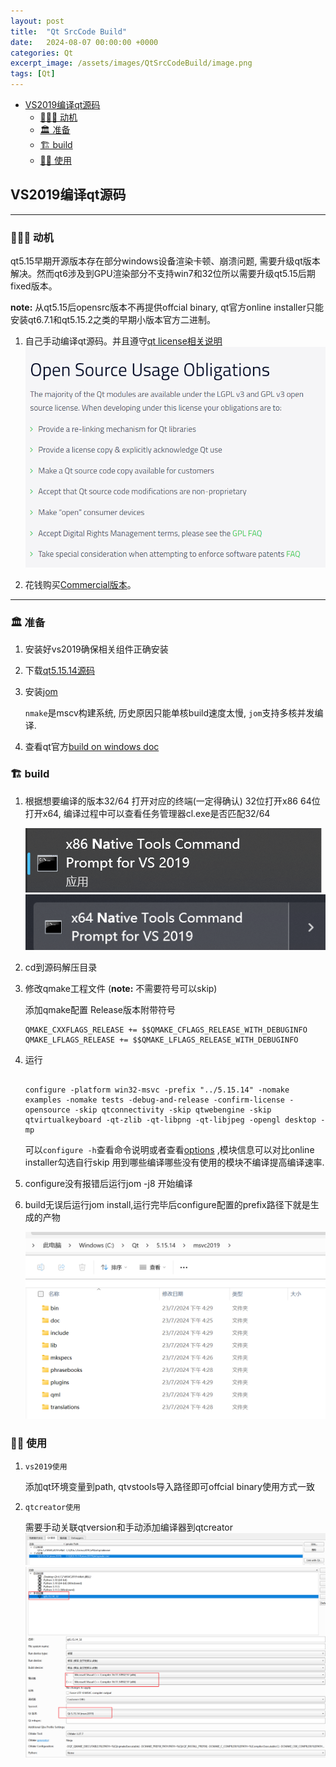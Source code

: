 ```yaml
---
layout: post
title:  "Qt SrcCode Build"
date:   2024-08-07 00:00:00 +0000
categories: Qt
excerpt_image: /assets/images/QtSrcCodeBuild/image.png
tags: [Qt]
---
```

- [VS2019编译qt源码](#vs2019编译qt源码)
  - [🙆🏻‍♂️️ 动机](#️️-动机)
  - [🏛️️ 准备](#️️-准备)
  - [🏗️️ build](#️️-build)
  - [☝🏻 使用](#-使用)

## VS2019编译qt源码 

---

### 🙆🏻‍♂️️ 动机

qt5.15早期开源版本存在部分windows设备渲染卡顿、崩溃问题, 需要升级qt版本解决。然而qt6涉及到GPU渲染部分不支持win7和32位所以需要升级qt5.15后期fixed版本。

**note:** 从qt5.15后opensrc版本不再提供offcial binary, qt官方online installer只能安装qt6.7.1和qt5.15.2之类的早期小版本官方二进制。

1. 自己手动编译qt源码。并且遵守[qt license相关说明](https://www.qt.io/download-open-source)
![alt text](/assets/images/QtSrcCodeBuild/image.png)

2. 花钱购买[Commercial版本](https://www.qt.io/blog/commercial-lts-qt-5.15.17-released)。

---

### 🏛️️ 准备

1. 安装好vs2019确保相关组件正确安装

2. 下载[qt5.15.14源码](https://download.qt.io/official_releases/qt/5.15/5.15.14/single/)

3. 安装[jom](https://wiki.qt.io/Jom) 

    `nmake`是mscv构建系统, 历史原因只能单核build速度太慢, `jom`支持多核并发编译.

4. 查看qt官方[build on windows doc](https://doc.qt.io/qt-5/windows-building.html)

### 🏗️️ build

1. 根据想要编译的版本32/64 打开对应的终端(一定得确认) 32位打开x86 64位打开x64, 编译过程中可以查看任务管理器cl.exe是否匹配32/64

    ![alt text](/assets/images/QtSrcCodeBuild/image-3.png)
    ![alt text](/assets/images/QtSrcCodeBuild/image-2.png)

2. cd到源码解压目录

3. 修改qmake工程文件 (**note:** 不需要符号可以skip)

    添加qmake配置 Release版本附带符号
    ```code
    QMAKE_CXXFLAGS_RELEASE += $$QMAKE_CFLAGS_RELEASE_WITH_DEBUGINFO
    QMAKE_LFLAGS_RELEASE += $$QMAKE_LFLAGS_RELEASE_WITH_DEBUGINFO
    ```

4. 运行

    ```shell

    configure -platform win32-msvc -prefix "../5.15.14" -nomake examples -nomake tests -debug-and-release -confirm-license -opensource -skip qtconnectivity -skip qtwebengine -skip qtvirtualkeyboard -qt-zlib -qt-libpng -qt-libjpeg -opengl desktop -mp

    ```

    可以`configure -h`查看命令说明或者查看[options](https://doc.qt.io/qt-5/configure-options.html) ,模块信息可以对比online installer勾选自行skip 用到哪些编译哪些没有使用的模块不编译提高编译速率.

5. configure没有报错后运行jom -j8 开始编译

6. build无误后运行jom install,运行完毕后configure配置的prefix路径下就是生成的产物

    ![alt text](/assets/images/QtSrcCodeBuild/image-4.png)

### ☝🏻 使用

1. `vs2019使用` 

    添加qt环境变量到path, qtvstools导入路径即可offcial binary使用方式一致

3. `qtcreator使用`

    需要手动关联qtversion和手动添加编译器到qtcreator
    ![alt text](/assets/images/QtSrcCodeBuild/image-5.png)
    ![alt text](/assets/images/QtSrcCodeBuild/image-6.png)

